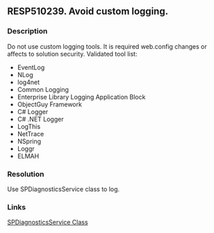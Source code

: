 ## RESP510239. Avoid custom logging.

### Description

Do not use custom logging tools. It is required web.config changes or affects to solution security. Validated tool list:
*   EventLog
*   NLog
*   log4net
*   Common Logging
*   Enterprise Library Logging Application Block
*   ObjectGuy Framework
*   C# Logger
*   C# .NET Logger
*   LogThis
*   NetTrace
*   NSpring
*   Loggr
*   ELMAH

### Resolution

Use SPDiagnosticsService class to log.

### Links
[SPDiagnosticsService Class](https://msdn.microsoft.com/en-us/library/microsoft.sharepoint.administration.spdiagnosticsservice(v=office.14).aspx)